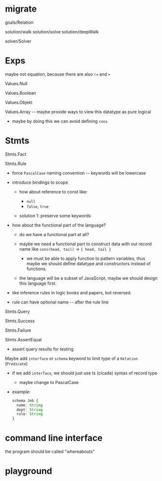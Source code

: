 # migrate

goals/Relation

solution/walk
solution/solve
solution/deepWalk

solver/Solver

# Exps

maybe not equation, because there are also `!=` and `>`

Values.Null

Values.Boolean

Values.Objekt

Values.Array -- maybe provide ways to view this datatype as pure logical

- maybe by doing this we can avoid defining `cons`

# Stmts

Stmts.Fact

Stmts.Rule

- force `PascalCase` naming convention -- keywords will be lowercase

- introduce bindings to scope

  - how about reference to const like:
    - `null`
    - `false`, `true`

  - solution 1: preserve some keywords

- how about the functional part of the language?

  - do we have a functional part at all?
  - maybe we need a functional part to construct data with out record name
    like `cons(head, tail)` -> `{ head, tail }`

    - we must be able to apply function to pattern variables,
      thus maybe we should define datatype and constructors instead of functions.

  - the language will be a subset of JavaScript,
    maybe we should design this language first.

- like inference rules in logic books and papers, but reversed.

- rule can have optional name -- after the rule line

Stmts.Query

Stmts.Success

Stmts.Failure

Stmts.AssertEqual

- assert query results for testing

Maybe add `interface` or `schema` keyword to limit type of a `Relation` (`Predicate`)

- if we add `interface`, we should just use ts (cicada) syntax of record type

  - maybe change to PascalCase

- example:

  ```ts
  schema Job {
    name: String
    dept: String
    role: String
  }
  ```

# command line interface

the program should be called "whereabouts"

# playground
